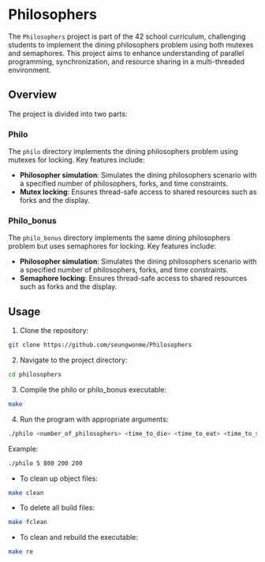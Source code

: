# Philosophers
The `Philosophers` project is part of the 42 school curriculum, challenging students to implement the dining philosophers problem using both mutexes and semaphores. This project aims to enhance understanding of parallel programming, synchronization, and resource sharing in a multi-threaded environment.

## Overview
The project is divided into two parts:

### Philo
The `philo` directory implements the dining philosophers problem using mutexes for locking. Key features include:

- **Philosopher simulation**: Simulates the dining philosophers scenario with a specified number of philosophers, forks, and time constraints.
- **Mutex locking**: Ensures thread-safe access to shared resources such as forks and the display.

### Philo_bonus
The `philo_bonus` directory implements the same dining philosophers problem but uses semaphores for locking. Key features include:

- **Philosopher simulation**: Simulates the dining philosophers scenario with a specified number of philosophers, forks, and time constraints.
- **Semaphore locking**: Ensures thread-safe access to shared resources such as forks and the display.

## Usage
1. Clone the repository:
```bash
git clone https://github.com/seungwonme/Philosophers
```

2. Navigate to the project directory:
```bash
cd philosophers
```

3. Compile the philo or philo_bonus executable:
```bash
make
```

4. Run the program with appropriate arguments:
```bash
./philo <number_of_philosophers> <time_to_die> <time_to_eat> <time_to_sleep> [number_of_times_each_philosopher_must_eat]
```

Example:
```bash
./philo 5 800 200 200
```

- To clean up object files:
```bash
make clean
```

- To delete all build files:
```bash
make fclean
```

- To clean and rebuild the executable:
```bash
make re
```
